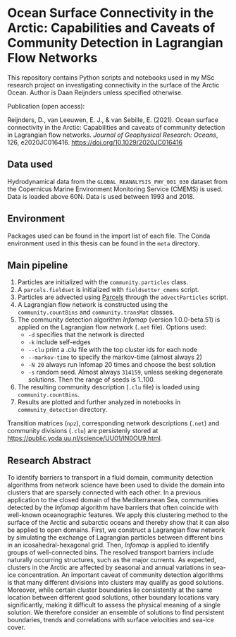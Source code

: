 # Ocean Surface Connectivity in the Arctic: Capabilities and Caveats of Community Detection in Lagrangian Flow Networks

This repository contains Python scripts and notebooks used in my MSc research project on investigating connectivity in the surface of the Arctic Ocean. Author is Daan Reijnders unless specified otherwise.

Publication (open access):

Reijnders, D., van Leeuwen, E. J., & van Sebille, E. (2021). Ocean surface connectivity in the Arctic: Capabilities and caveats of community detection in Lagrangian flow networks. *Journal of Geophysical Research: Oceans*, 126, e2020JC016416. https://doi.org/10.1029/2020JC016416

## Data used
Hydrodynamical data from the `GLOBAL_REANALYSIS_PHY_001_030` dataset from the Copernicus Marine Environment Monitoring Service (CMEMS) is used. Data is loaded above 60N. Data is used between 1993 and 2018.

## Environment
Packages used can be found in the import list of each file. The Conda environment used in this thesis can be found in the `meta` directory. 

## Main pipeline
1. Particles are initialized with the `community.particles` class.
2. A `parcels.fieldset` is initialized with `fieldsetter_cmems` script.
3. Particles are advected using [Parcels](https://github.com/OceanParcels/parcels) through the `advectParticles` script.
4. A Lagrangian flow network is constructed using the `community.countBins` and `community.transMat` classes.
5. The community detection algorithm *Infomap* (version 1.0.0-beta.51) is applied on the Lagrangian flow network (`.net` file). Options used:
    * `-d` specifies that the network is directed
    * `-k` include self-edges
    * `--clu` print a .clu file with the top cluster ids for each node
    * `--markov-time` to specify the markov-time (almost always 2)
    * `-N 20` always run Infomap 20 times and choose the best solution
    * `-s` random seed. Almost always `314159`, unless seeking degenerate solutions. Then the range of seeds is 1..100.
6. The resulting community description (`.clu` file) is loaded using `community.countBins`.
7. Results are plotted and further analyzed in notebooks in `community_detection` directory.

Transition matrices (`npz`), corresponding network descriptions (`.net`) and community divisions (`.clu`) are persistenly stored at https://public.yoda.uu.nl/science/UU01/IN0OU9.html.

## Research Abstract
To identify barriers to transport in a fluid domain, community detection algorithms from network science have been used to divide the domain into clusters that are sparsely connected with each other. In a previous application to the closed domain of the Mediterranean Sea, communities detected by the _Infomap_ algorithm have barriers that often coincide with well-known oceanographic features. We apply this clustering method to the surface of the Arctic and subarctic oceans and thereby show that it can also be applied to open domains. First, we construct a Lagrangian flow network by simulating the exchange of Lagrangian particles between different bins in an icosahedral-hexagonal grid. Then, _Infomap_ is applied to identify groups of well-connected bins. The resolved transport barriers include naturally occurring structures, such as the major currents. As expected, clusters in the Arctic are affected by seasonal and annual variations in sea-ice concentration. An important caveat of community detection algorithms is that many different divisions into clusters may qualify as good solutions. Moreover, while certain cluster boundaries lie consistently at the same location between different good solutions, other boundary locations vary significantly, making it difficult to assess the physical meaning of a single solution. We therefore consider an ensemble of solutions to find persistent boundaries, trends and correlations with surface velocities and sea-ice cover.
